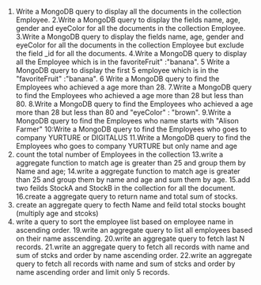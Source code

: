 1. Write a MongoDB query to display all the documents in the collection Employee.
2.Write a MongoDB query to display the fields name, age, gender and eyeColor for all the documents in the collection Employee.
3.Write a MongoDB query to display the fields name, age, gender and eyeColor for all the documents in the collection Employee but exclude the field _id for all the documents.
4.Write a MongoDB query to display all the Employee which is in the favoriteFruit" :"banana".
5  Write a MongoDB query to display the first 5 employee which is in the "favoriteFruit" :"banana".
6  Write a MongoDB query to find the Employees who achieved a age more than 28.
7.Write a MongoDB query to find the Employees who achieved a age more than 28 but less than 80.
8.Write a MongoDB query to find the Employees who achieved a age more than 28 but less than 80 and  "eyeColor" : "brown".
9.Write a MongoDB query to find the Employees who name starts with "Alison Farmer"
10:Write a MongoDB query to find the Employees who goes to company YURTURE or DIGITALUS
11.Write a MongoDB query to find the Employees who goes to company YURTURE but only name and age
12. count the total number of Employees in the collection
13.write a aggregate function to match age is greater than 25 and group them by Name and age;
14.write a aggregate function to match age is greater than 25 and group them by name and age and sum them by age.
15.add two feilds StockA and StockB in the collection for all the document.
16.create a aggregate query to return name and total sum of stocks.
17. create an aggregate query to fecth Name and feild total stocks bought (multiply age and stcoks)
18. write a query to sort the employee list based on employee name in ascending order.
19.write an aggregate query to list all employees based on their name asscending.
20.write an aggregate query to fetch last N records.
21.write an aggregate query to fetch all records with name and sum of stcks and order by name ascending order.
22.write an aggregate query to fetch all records with name and sum of stcks and order by name ascending order and limit only 5 records.




